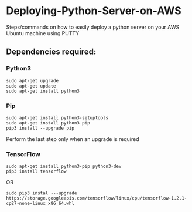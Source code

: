 # Deploying-Python-Server-on-AWS
Steps/commands on how to easily deploy a python server on your AWS Ubuntu machine using PUTTY 

## Dependencies required:
### Python3
```
sudo apt-get upgrade
sudo apt-get update
sudo apt-get install python3
```

### Pip
```
sudo apt-get install python3-setuptools
sudo apt-get install python3 pip
pip3 install --upgrade pip
```
Perform the last step only when an upgrade is required

### TensorFlow
```
sudo apt-get install python3-pip python3-dev
pip3 install tensorflow
```
OR
```
sudo pip3 instal ---upgrade https://storage.googleapis.com/tensorflow/linux/cpu/tensorflow-1.2.1-cp27-none-linux_x86_64.whl
```


